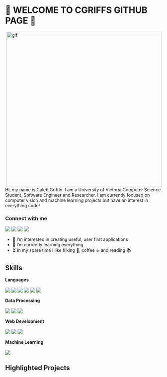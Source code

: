 # 👋 WELCOME TO CGRIFFS GITHUB PAGE 👋 
<p><img align="right" alt="gif" src="https://github.com/cgriffs/image_icons/blob/main/codewithcgriffs.gif" width="500" height="500" /><p>
Hi, my name is Caleb Griffin. I am a University of Victoria Computer Science Student, Software Engineer and Researcher. I am currently focused on computer vision and machine learning projects but have an interest in everything code!

### Connect with me

[![][linkedInIcon]](https://www.linkedin.com/in/cgriffs/)
[![][websiteIcon]](https://cgriffs98.wixsite.com/caleb-griffin)
[![][gmailIcon]](cgriffs98@gmail.com)
[![][githubIcon]](https://github.com/cgriffs)

[linkedInIcon]: https://github.com/cgriffs/image_icons/blob/main/IconFolder/socialsicons/icons8-linkedin-50.png
[gmailIcon]: https://github.com/cgriffs/image_icons/blob/main/IconFolder/socialsicons/icons8-gmail-50.png
[websiteIcon]: https://github.com/cgriffs/image_icons/blob/main/IconFolder/socialsicons/icons8-website-50.png
[githubIcon]: https://github.com/cgriffs/image_icons/blob/main/IconFolder/socialsicons/icons8-github-50.png


- 👀 I’m interested in creating useful, user first applications 
- 🌱 I’m currently learning everything
- ⏳ In my spare time I like hiking 🥾, coffee ☕️ and reading 📚

## Skills
**Languages**
<br/><br/>
[![][vsIcon]](n/a)
[![][pythonIcon]](n/a)
[![][CplusplusIcon]](n/a)
[![][CIcon]](n/a)
[![][javaIcon]](n/a)
[![][javascriptIcon]](n/a)

[pythonIcon]: https://github.com/cgriffs/image_icons/blob/main/IconFolder/codeicons/icons8-python-50.png
[CplusplusIcon]: https://github.com/cgriffs/image_icons/blob/main/IconFolder/codeicons/icons8-c%2B%2B-48.png
[CIcon]: https://github.com/cgriffs/image_icons/blob/main/IconFolder/codeicons/icons8-circled-c-50.png
[javaIcon]: https://github.com/cgriffs/image_icons/blob/main/IconFolder/codeicons/icons8-java-50.png
[javascriptIcon]: https://github.com/cgriffs/image_icons/blob/main/IconFolder/codeicons/icons8-javascript-50.png
[vsIcon]: https://github.com/cgriffs/image_icons/blob/main/IconFolder/codeicons/icons8-visual-studio-50.png

**Data Processing**
<br/><br/>
[![][sqlIcon]](n/a)
[![][RIcon]](n/a)
[![][excelIcon]](n/a)

[sqlIcon]: https://github.com/cgriffs/image_icons/blob/main/IconFolder/codeicons/icons8-sql-50.png
[RIcon]: https://github.com/cgriffs/image_icons/blob/main/IconFolder/codeicons/icons8-r-50.png
[excelIcon]: https://github.com/cgriffs/image_icons/blob/main/IconFolder/codeicons/icons8-microsoft-excel-48.png

**Web Development**
<br/><br/>
[![][wordpressIcon]](n/a)
[![][reactIcon]](n/a)
[![][htmlIcon]](n/a)

[wordpressIcon]: https://github.com/cgriffs/image_icons/blob/main/IconFolder/codeicons/icons8-wordpress-50.png
[reactIcon]: https://github.com/cgriffs/image_icons/blob/main/IconFolder/codeicons/icons8-react-50.png
[htmlIcon]: https://github.com/cgriffs/image_icons/blob/main/IconFolder/codeicons/icons8-html-5-48.png


**Machine Learning**
<br/><br/>
[![][TFIcon]](n/a)

[TFIcon]: https://github.com/cgriffs/image_icons/blob/main/IconFolder/codeicons/icons8-tensorflow-50.png

## Highlighted Projects

<!---
Note that all Icons used were from Icon8 
<a target="_blank" href="https://icons8.com/icon/0tuwKqWwti2E/c">C</a> icon by <a target="_blank" href="https://icons8.com">Icons8</a>
--->
